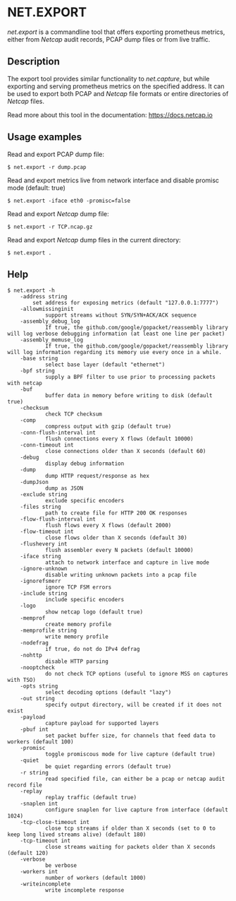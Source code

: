 # NET.EXPORT

*net.export* is a commandline tool that offers exporting prometheus metrics,
either from *Netcap* audit records, PCAP dump files or from live traffic.

## Description

The export tool provides similar functionality to *net.capture*,
but while exporting and serving prometheus metrics on the specified address.
It can be used to export both PCAP and *Netcap* file formats or entire directories of *Netcap* files.

Read more about this tool in the documentation: https://docs.netcap.io

## Usage examples

Read and export PCAP dump file:

    $ net.export -r dump.pcap

Read and export metrics live from network interface and disable promisc mode (default: true)

    $ net.export -iface eth0 -promisc=false

Read and export *Netcap* dump file:

    $ net.export -r TCP.ncap.gz

Read and export *Netcap* dump files in the current directory:

    $ net.export .

## Help

    $ net.export -h
        -address string
            set address for exposing metrics (default "127.0.0.1:7777")
        -allowmissinginit
                support streams without SYN/SYN+ACK/ACK sequence
        -assembly_debug_log
                If true, the github.com/google/gopacket/reassembly library will log verbose debugging information (at least one line per packet)
        -assembly_memuse_log
                If true, the github.com/google/gopacket/reassembly library will log information regarding its memory use every once in a while.
        -base string
                select base layer (default "ethernet")
        -bpf string
                supply a BPF filter to use prior to processing packets with netcap
        -buf
                buffer data in memory before writing to disk (default true)
        -checksum
                check TCP checksum
        -comp
                compress output with gzip (default true)
        -conn-flush-interval int
                flush connections every X flows (default 10000)
        -conn-timeout int
                close connections older than X seconds (default 60)
        -debug
                display debug information
        -dump
                dump HTTP request/response as hex
        -dumpJson
                dump as JSON
        -exclude string
                exclude specific encoders
        -files string
                path to create file for HTTP 200 OK responses
        -flow-flush-interval int
                flush flows every X flows (default 2000)
        -flow-timeout int
                close flows older than X seconds (default 30)
        -flushevery int
                flush assembler every N packets (default 10000)
        -iface string
                attach to network interface and capture in live mode
        -ignore-unknown
                disable writing unknown packets into a pcap file
        -ignorefsmerr
                ignore TCP FSM errors
        -include string
                include specific encoders
        -logo
                show netcap logo (default true)
        -memprof
                create memory profile
        -memprofile string
                write memory profile
        -nodefrag
                if true, do not do IPv4 defrag
        -nohttp
                disable HTTP parsing
        -nooptcheck
                do not check TCP options (useful to ignore MSS on captures with TSO)
        -opts string
                select decoding options (default "lazy")
        -out string
                specify output directory, will be created if it does not exist
        -payload
                capture payload for supported layers
        -pbuf int
                set packet buffer size, for channels that feed data to workers (default 100)
        -promisc
                toggle promiscous mode for live capture (default true)
        -quiet
                be quiet regarding errors (default true)
        -r string
                read specified file, can either be a pcap or netcap audit record file
        -replay
                replay traffic (default true)
        -snaplen int
                configure snaplen for live capture from interface (default 1024)
        -tcp-close-timeout int
                close tcp streams if older than X seconds (set to 0 to keep long lived streams alive) (default 180)
        -tcp-timeout int
                close streams waiting for packets older than X seconds (default 120)
        -verbose
                be verbose
        -workers int
                number of workers (default 1000)
        -writeincomplete
                write incomplete response